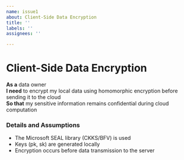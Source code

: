 ```yaml
---
name: issue1
about: Client-Side Data Encryption
title: ''
labels: ''
assignees: ''

---
```


# Client-Side Data Encryption

**As a** data owner  
**I need** to encrypt my local data using homomorphic encryption before sending it to the cloud  
**So that** my sensitive information remains confidential during cloud computation  

### Details and Assumptions  
* The Microsoft SEAL library (CKKS/BFV) is used  
* Keys (pk, sk) are generated locally  
* Encryption occurs before data transmission to the server
